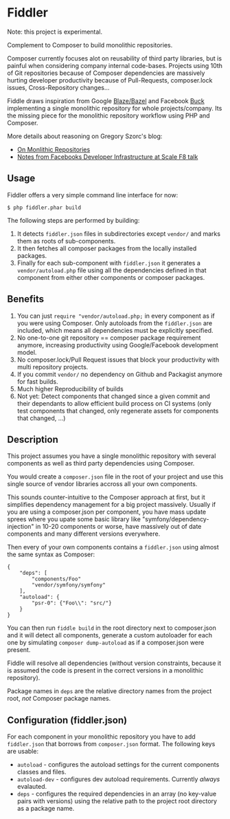 # Fiddler

Note: this project is experimental.

Complement to Composer to build monolithic repositories.

Composer currently focuses alot on reusability of third party libraries,
but is painful when considering company internal code-bases.
Projects using 10th of Git repositories because
of Composer dependencies are massively hurting developer productivity
because of Pull-Requests, composer.lock issues, Cross-Repository changes...

Fiddle draws inspiration from Google [Blaze/Bazel](http://bazel.io/) and
Facebook [Buck](http://facebook.github.io/buck/) implementing a single
monolithic repository for whole projects/company. Its the missing piece for
the monolithic repository workflow using PHP and Composer.

More details about reasoning on Gregory Szorc's blog:

- [On Monlithic Repositories](http://gregoryszorc.com/blog/2014/09/09/on-monolithic-repositories/)
- [Notes from Facebooks Developer Infrastructure at Scale F8 talk](http://gregoryszorc.com/blog/2015/03/28/notes-from-facebook's-developer-infrastructure-at-scale-f8-talk/)


## Usage

Fiddler offers a very simple command line interface for now:

    $ php fiddler.phar build

The following steps are performed by building:

1. It detects `fiddler.json` files in subdirectories except `vendor/` and marks
   them as roots of sub-components.
2. It then fetches all composer packages from the locally installed packages.
3. Finally for each sub-component with `fiddler.json` it generates a
   `vendor/autoload.php` file using all the dependencies defined in that
   component from either other components or composer packages.

## Benefits

1. You can just `require "vendor/autoload.php;` in every component as if you were using Composer.
   Only autoloads from the `fiddler.json` are included, which means all dependencies must be explicitly
   specified.
2. No one-to-one git repository == composer package requirement anymore,
   increasing productivity using Google/Facebook development model.
3. No composer.lock/Pull Request issues that block your productivity with multi repository projects.
4. If you commit `vendor/` no dependency on Github and Packagist anymore for fast builds.
5. Much higher Reproducibility of builds
6. Not yet: Detect components that changed since a given commit and their dependants to allow efficient
   build process on CI systems (only test components that changed, only regenerate assets for components that changed, ...)

## Description

This project assumes you have a single monolithic repository with
several components as well as third party dependencies using Composer.

You would create a `composer.json` file in the root of your project and use
this single source of vendor libraries accross all your own components.

This sounds counter-intuitive to the Composer approach at first, but
it simplifies dependency management for a big project massively. Usually
if you are using a composer.json per component, you have mass update sprees
where you upate some basic library like "symfony/dependency-injection" in
10-20 components or worse, have massively out of date components and
many different versions everywhere.

Then every of your own components contains a `fiddler.json` using almost
the same syntax as Composer:

    {
        "deps": [
            "components/Foo"
            "vendor/symfony/symfony"
        ],
        "autoload": {
            "psr-0": {"Foo\\": "src/"}
        }
    }

You can then run `fiddle build` in the root directory next to composer.json and
it will detect all components, generate a custom autoloader for each one by
simulating `composer dump-autoload` as if a composer.json were present.

Fiddle will resolve all dependencies (without version constraints, because it
is assumed the code is present in the correct versions in a monolithic
repository).

Package names in `deps` are the relative directory names from the project root,
*not* Composer package names.

## Configuration (fiddler.json)

For each component in your monolithic repository you have to add `fiddler.json`
that borrows from `composer.json` format. The following keys are usable:

- `autoload` - configures the autoload settings for the current components classes and files.
- `autoload-dev` - configures dev autoload requirements. Currently *always* evalauted.
- `deps` - configures the required dependencies in an array (no key-value pairs with versions)
  using the relative path to the project root directory as a package name.
